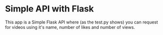 # Simple API with Flask
This app is a Simple Flask API where (as the test.py shows) you can request for videos using it's name, number of likes and number of views.
